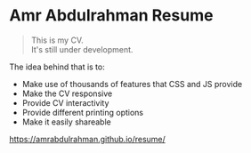 # Amr Abdulrahman Resume

> This is my CV.<br>
> It's still under development.

The idea behind that is to:
- Make use of thousands of features that CSS and JS provide
- Make the CV responsive
- Provide CV interactivity
- Provide different printing options
- Make it easily shareable

https://amrabdulrahman.github.io/resume/
